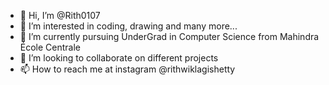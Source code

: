 - 👋 Hi, I’m @Rith0107
- 👀 I’m interested in coding, drawing and many more... 
- 🌱 I’m currently pursuing UnderGrad in Computer Science from Mahindra École Centrale
- 💞️ I’m looking to collaborate on different projects 
- 📫 How to reach me at instagram @rithwiklagishetty

<!---
Rith0107/Rith0107 is a ✨ special ✨ repository because its `README.md` (this file) appears on your GitHub profile.
You can click the Preview link to take a look at your changes.
--->

